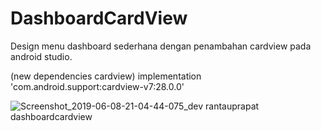 # DashboardCardView
Design menu dashboard sederhana dengan penambahan cardview pada android studio.


(new dependencies cardview) implementation 'com.android.support:cardview-v7:28.0.0'

![Screenshot_2019-06-08-21-04-44-075_dev rantauprapat dashboardcardview](https://user-images.githubusercontent.com/35416610/59148356-0ea1e680-8a32-11e9-8496-0fedd1a1b322.png)
